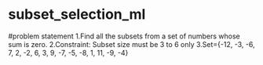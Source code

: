 # subset_selection_ml
#problem statement
1.Find all the subsets from a set of numbers whose sum is zero.
2.Constraint: Subset size must be 3 to 6 only
3.Set={-12, -3, -6, 7, 2, -2, 6, 3, 9, -7, -5, -8, 1, 11, -9, -4}
